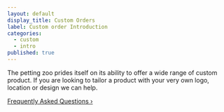 ```yaml
---
layout: default
display_title: Custom Orders
label: Custom order Introduction
categories: 
  - custom
  - intro
published: true
---
```


The petting zoo prides itself on its ability to offer a wide range of
custom product. If you are looking to tailor a product with your very
own logo, location or design we can help. 

[Frequently Asked Questions &rsaquo;](/products/faq/)